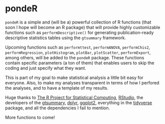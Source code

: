 # pondeR

`pondeR` is a simple and (will be a) powerful collection of R functions (that soon I hope will become an R package) that will provide highly customizable functions such as `performDescriptive()` for generating publication-ready descriptive statistics tables using the `gtsummary` framework.

Upcoming functions such as `performttest`, `performANOVA`, `performChis2`, `performRegression`, `plotHistogram`, `plotBar`, `plotScatter`, `performExport`, among others, will be added to the `pondeR` package. These functions contain specific parameters (a ton of them) that enables users to skip the coding and just specify what they want.

This is part of my goal to make statistical analysis a little bit easy for everyone. Also, to make my analyses transparent in terms of how I perfored the analyses, and to have a template of my results.

Huge thanks to [The R Project for Statistical Computing](https://www.r-project.org/about.html), [RStudio](https://posit.co/download/rstudio-desktop/), the developers of the [gtsummary](https://www.danieldsjoberg.com/gtsummary/), [dplyr](https://dplyr.tidyverse.org/), [ggplot2](https://ggplot2.tidyverse.org/), everything in the [tidyverse](https://www.tidyverse.org/) package, and all the dependencies I fail to mention.

More functions to come!
